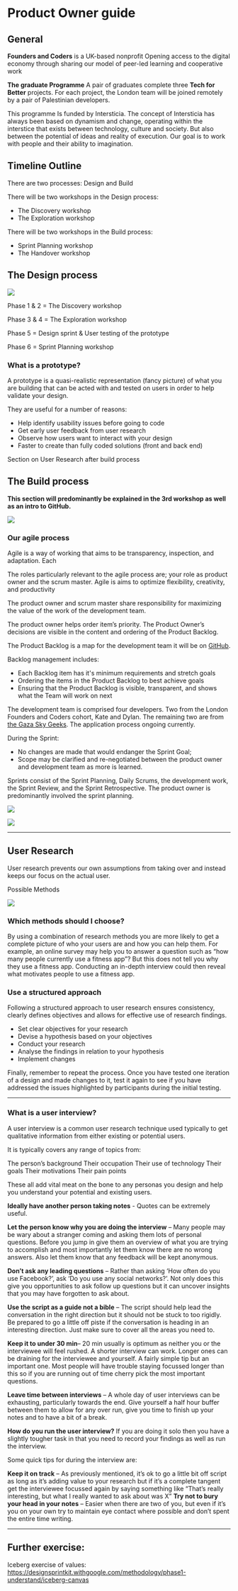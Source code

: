 # Product Owner guide

## General

**Founders and Coders** is a UK-based nonprofit
Opening access to the digital economy through sharing our model of peer-led learning and cooperative work

**The graduate Programme**
A pair of graduates complete three **Tech for Better** projects. For each project, the London team will be joined remotely by a pair of Palestinian developers. 

This programme Is funded by Intersticia. The concept of Intersticia has always been based on dynamism and change, operating within the interstice that exists between technology, culture and society.  But also between the potential of ideas and reality of execution.  Our goal is to work with people and their ability to imagination.

## Timeline Outline

There are two processes: Design and Build

There will be two workshops in the Design process:
- The Discovery workshop
- The Exploration workshop

There will be two workshops in the Build process:
- Sprint Planning workshop
- The Handover workshop


## The Design process

![](https://i.imgur.com/n54yqwl.png)

Phase 1 & 2 = The Discovery workshop

Phase 3 & 4 = The Exploration workshop

Phase 5 = Design sprint & User testing of the prototype 

Phase 6 = Sprint Planning workshop


### What is a prototype?
A prototype is a quasi-realistic representation (fancy picture) of what you are building that can be acted with and tested on users in order to help validate your design.

They are useful for a number of reasons:

- Help identify usability issues before going to code
- Get early user feedback from user research
- Observe how users want to interact with your design
- Faster to create than fully coded solutions (front and back end)

Section on User Research after build process

## The Build process

**This section will predominantly be explained in the 3rd workshop as well as an intro to GitHub.** 

![](https://i.imgur.com/ml72OAP.png)



### Our agile process 


Agile is a way of working that aims to be transparency, inspection, and adaptation. Each 

The roles particularly relevant to the agile process are; your role as product owner and the scrum master. Agile is aims to optimize flexibility, creativity, and productivity

The product owner and scrum master share responsibility for maximizing the value of the work of the development team. 

The product owner helps order item’s priority. The Product Owner’s decisions are visible in the content and ordering of the Product Backlog. 



The Product Backlog is a map for the development team it will be on [GitHub](https://github.com/). 

Backlog management includes:
- Each Backlog item has it's minimum requirements and stretch goals
- Ordering the items in the Product Backlog to best achieve goals
- Ensuring that the Product Backlog is visible, transparent, and shows what the Team will work on next


The development team is comprised four developers. Two from the London Founders and Coders cohort, Kate and Dylan. The remaining two are from [the Gaza Sky Geeks](https://gazaskygeeks.com/about-us/). The application process ongoing currently.

During the Sprint:
- No changes are made that would endanger the Sprint Goal;
- Scope may be clarified and re-negotiated between the product owner and development team as more is learned.

Sprints consist of the Sprint Planning, Daily Scrums, the development work, the Sprint Review, and the Sprint Retrospective. The product owner is predominantly involved the sprint planning.

![](https://i.imgur.com/fXPDRor.png)


![](https://i.imgur.com/gsjQUAC.png)




---
## User Research 

User research prevents our own assumptions from taking over and instead keeps our focus on the actual user.


Possible Methods


![](https://i.imgur.com/5fWbm26.png)

### Which methods should I choose?
By using a combination of research methods you are more likely to get a complete picture of who your users are and how you can help them. For example, an online survey may help you to answer a question such as “how many people currently use a fitness app”? But this does not tell you why they use a fitness app. Conducting an in-depth interview could then reveal what motivates people to use a fitness app.

### Use a structured approach
Following a structured approach to user research ensures consistency, clearly defines objectives and allows for effective use of research findings.

- Set clear objectives for your research
- Devise a hypothesis based on your objectives
- Conduct your research
- Analyse the findings in relation to your hypothesis
- Implement changes

Finally, remember to repeat the process. Once you have tested one iteration of a design and made changes to it, test it again to see if you have addressed the issues highlighted by participants during the initial testing.

---

### What is a user interview?
A user interview is a common user research technique used typically to get qualitative information from either existing or potential users.

It is typically covers any range of topics from:

The person’s background
Their occupation
Their use of technology
Their goals
Their motivations
Their pain points

These all add vital meat on the bone to any personas you design and help you understand your potential and existing users.

**Ideally have another person taking notes** - Quotes can be extremely useful.  

**Let the person know why you are doing the interview** – Many people may be wary about a stranger coming and asking them lots of personal questions. Before you jump in give them an overview of what you are trying to accomplish and most importantly let them know there are no wrong answers. Also let them know that any feedback will be kept anonymous.

**Don’t ask any leading questions** – Rather than asking ‘How often do you use Facebook?’, ask ‘Do you use any social networks?’. Not only does this give you opportunities to ask follow up questions but it can uncover insights that you may have forgotten to ask about.

**Use the script as a guide not a bible** – The script should help lead the conversation in the right direction but it should not be stuck to too rigidly. Be prepared to go a little off piste if the conversation is heading in an interesting direction. Just make sure to cover all the areas you need to.

**Keep it to under 30 min**–  20 min usually is optimum as neither you or the interviewee will feel rushed. A shorter interview can work. Longer ones can be draining for the interviewee and yourself. A fairly simple tip but an important one. Most people will have trouble staying focussed longer than this so if you are running out of time cherry pick the most important questions.

**Leave time between interviews** – A whole day of user interviews can be exhausting, particularly towards the end. Give yourself a half hour buffer between them to allow for any over run, give you time to finish up your notes and to have a bit of a break.

**How do you run the user interview?**
If you are doing it solo then you have a slightly tougher task in that you need to record your findings as well as run the interview. 
 

Some quick tips for during the interview are:

**Keep it on track** – As previously mentioned, it’s ok to go a little bit off script as long as it’s adding value to your research but if it’s a complete tangent get the interviewee focussed again by saying something like “That’s really interesting, but what I really wanted to ask about was X”
**Try not to bury your head in your notes** – Easier when there are two of you, but even if it’s you on your own try to maintain eye contact where possible and don’t spent the entire time writing.

---

## Further exercise:

Iceberg exercise of values:  
https://designsprintkit.withgoogle.com/methodology/phase1-understand/iceberg-canvas
